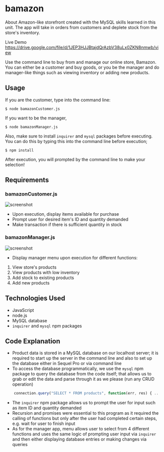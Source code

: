 # bamazon

About
Amazon-like storefront created with the MySQL skills learned in this unit. The app will take in orders from customers and deplete stock from the store's inventory.

Live Demo
https://drive.google.com/file/d/1JEP3HJJBtajdQrAzbV38uLx0ZKN8nmwb/view

Use the command line to buy from and manage our online store, Bamazon. You can either be a customer and buy goods, or you be the manager and do manager-like things such as viewing inventory or adding new products.

## Usage

If you are the customer, type into the command line:

```
$ node bamazonCustomer.js
```

If you want to be the manager,

```
$ node bamazonManager.js
```

Also, make sure to install `inquirer` and `mysql` packages before executing. You can do this by typing this into the command line before execution;

```
$ npm install
```

After execution, you will prompted by the command line to make your selection!

## Requirements

### bamazonCustomer.js

![screenshot](https://cloud.githubusercontent.com/assets/21274043/25304576/f6377f24-271e-11e7-9da0-c991dc557c88.png)

- Upon execution, display items available for purchase
- Prompt user for desired item's ID and quantity demanded
- Make transaction if there is sufficient quantity in stock

### bamazonManager.js

![screenshot](https://cloud.githubusercontent.com/assets/21274043/25304575/f6227fde-271e-11e7-8f27-e344ed0974e9.png)

- Display manager menu upon execution for different functions:
1. View store's products
2. View products with low inventory
3. Add stock to existing products
4. Add new products

## Technologies Used

- JavaScript
- node.js
- MySQL database
- `inquirer` and `mysql` npm packages

## Code Explanation

- Product data is stored in a MySQL database on our localhost server; it is required to start up the server in the command line and also to set up the database either in Sequel Pro or via command line
- To access the database programmatically, we use the `mysql` npm package to query the database from the code itself; that allows us to grab or edit the data and parse through it as we please (run any CRUD operation)

```js
	connection.query("SELECT * FROM products", function(err, res) { ... });
```

- The `inquirer` npm package allows us to prompt the user for input such as item ID and quantity demanded
- Recursion and promises were essential to this program as it required the calling of functions but only after the user had completed certain steps, e.g. wait for user to finish input
- As for the manager app, menu allows user to select from 4 different functions and uses the same logic of prompting user input via `inquirer` and then either displaying database entries or making changes via queries




